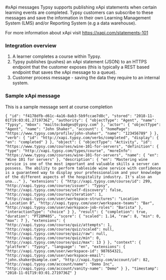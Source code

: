 #xApi messages
Typsy supports publishing xApi statements when certain learning events are completed.
Typsy customers can subscribe to these messages and save the information in their own Learning Management System (LMS) and/or Reporting System (e.g a data warehouse).

For more information about xApi visit https://xapi.com/statements-101

### Integration overview
1. A learner completes a course within Typsy.
2. Typsy publishes (pushes) an xApi statement (JSON) to an HTTPS endpoint that the customer exposes (this is typically a REST based endpoint that saves the xApi message to a queue).
3. Customer process message - saving the data they require to an internal system.

### Sample xApi message
This is a sample message sent at course completion

`{
    "id": "f4178dfb-d61c-4a16-8ab3-5b9fccae7d8c",
    "stored": "2018-11-01T19:03:01.2719736Z",
    "authority": {
        "objectType": "Agent",
        "name": "Typsy",
        "mbox": "mailto:badges@typsy.com"
    },
    "actor": {
        "objectType": "Agent",
        "name": "John Shaker",
        "account": {
            "homePage": "https://www.typsy.com/profile/john-shaker",
            "name": "123456789"
        }
    },
    "verb": {
        "id": "http://xapi.typsy.com/verbs/completed",
        "display": {
            "en": "completed"
        }
    },
    "object": {
        "objectType": "Activity",
        "id": "https://www.typsy.com/courses/wine-101-for-servers",
        "definition": {
            "type": "http://xapi.typsy.com/types/course",
            "moreInfo": "https://www.typsy.com/courses/wine-101-for-servers",
            "name": {
                "en": "Wine 101 for servers"
            },
            "description": {
                "en": "Mastering wine service is one of the most important and valuable skills a server can possess. The ability to perform tableside wine service with confidence is a guaranteed way to display your professionalism and your knowledge of the different aspects of the hospitality industry. It's also an una..."
            },
            "extensions": {
                "http://xapi.typsy.com/course/id": 299,
                "http://xapi.typsy.com/course/issuer": "Typsy",
                "http://xapi.typsy.com/course/self-discovery": false,
                "http://xapi.typsy.com/course/iteration": 1,
                "http://xapi.typsy.com/user/workspace-structures": "Location A,Location B",
                "http://xapi.typsy.com/user/workspace-teams": "Bar",
                "http://xapi.typsy.com/user/workspace-job-roles": "Barista"
            },
            "interactionType": "choice"
        }
    },
    "result": {
        "completion": true,
        "duration": "PT28M48S",
        "score": {
            "scaled": 1.14,
            "raw": 8,
            "min": 0,
            "max": 7
        },
        "extensions": {
            "http://xapi.typsy.com/course/quiz/attempts": 1,
            "http://xapi.typsy.com/course/quiz/scaled": null,
            "http://xapi.typsy.com/course/quiz/raw": null,
            "http://xapi.typsy.com/course/quiz/min": 0,
            "http://xapi.typsy.com/course/quiz/max": 13
        }
    },
    "context": {
        "platform": "Typsy",
        "language": "en",
        "extensions": {
            "http://xapi.typsy.com/user/workspace-id": 987654321,
            "http://xapi.typsy.com/user/workspace-email": "john.shaker@sample.com",
            "http://xapi.typsy.com/account/id": 82,
            "http://xapi.typsy.com/account/name": "Demo Inc",
            "http://xapi.typsy.com/account/vanity-name": "Demo"
        }
    },
    "timestamp": "2018-11-01T19:03:01.2719736Z"
}`